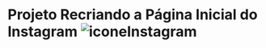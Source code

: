 # Projeto Recriando a Página Inicial do Instagram ![iconeInstagram](https://user-images.githubusercontent.com/91577075/173862240-ceab8476-94cc-4d00-a8be-8b5884cea715.jpg)
